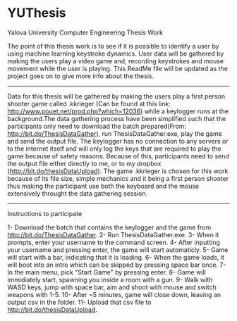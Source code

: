 # YUThesis
Yalova University Computer Engineering Thesis Work

The point of this thesis work is to see if it is possible to identify a user by using machine learning keystroke dynamics. User data will be gathered by making the users play a video game and, recording keystrokes and mouse movement while the user is playing. This ReadMe file will be updated as the project goes on to give more info about the thesis.

___________

Data for this thesis will be gathered by making the users play a first person shooter game called .kkrieger (Can be found at this link: http://www.pouet.net/prod.php?which=12036) while a keylogger runs at the background.The data gathering process have been simplified such that the participants only need to download the batch prepared(From: http://bit.do/ThesisDataGather), run ThesisDataGather.exe, play the game and send the output file. The keylogger has no connection to any servers or to the internet itself and will only log the keys that are required to play the game because of safety reasons. Because of this, participants need to send the output file either directly to me, or to my dropbox (http://bit.do/thesisDataUpload). The game .kkrieger is chosen for this work because of its file size, simple mechanics and it being a first person shooter thus making the participant use both the keyboard and the mouse extensively throught the data gathering session.

___________

Instructions to participate

1- Download the batch that contains the keylogger and the game from http://bit.do/ThesisDataGather.
2- Run ThesisDataGather.exe.
3- When it prompts, enter your username to the command screen.
4- After inputting your username and pressing enter, the game will start automaticly.
5- Game will start with a bar, indicating that it is loading.
6- When the game loads, it will boot into an intro which can be skipped by pressing space bar once.
7- In the main menu, pick "Start Game" by pressing enter.
8- Game will immidiately start, spawning you inside a room with a gun.
9- Walk with WASD keys, jump with space bar, aim and shoot with mouse and switch weapons with 1-5.
10- After ~5 minutes, game will close down, leaving an output csv in the folder.
11- Upload that csv file to http://bit.do/thesisDataUpload.